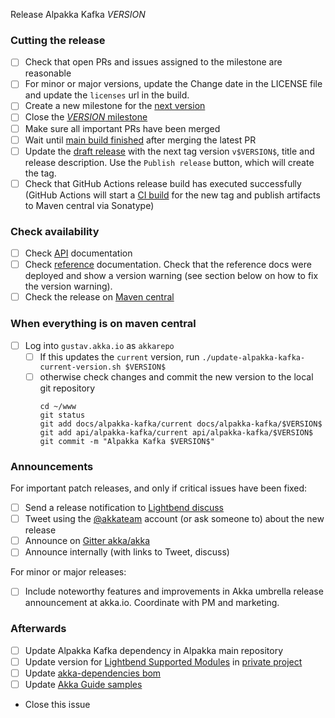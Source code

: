 Release Alpakka Kafka $VERSION$

<!--
# Release Train Issue Template for Alpakka Kafka

(Liberally copied and adopted from Scala itself https://github.com/scala/scala-dev/blob/b11cd2e4a4431de7867db6b39362bea8fa6650e7/notes/releases/template.md)

For every release, use the `scripts/create-release-issue.sh` to make a copy of this file named after the release, and expand the variables.

Variables to be expanded in this template:
- $VERSION$=???

Key links:
  - akka/alpakka-kafka milestone: https://github.com/akka/alpakka-kafka/milestone/?
-->

### Cutting the release

- [ ] Check that open PRs and issues assigned to the milestone are reasonable
- [ ] For minor or major versions, update the Change date in the LICENSE file and update the `licenses` url in the build.
- [ ] Create a new milestone for the [next version](https://github.com/akka/alpakka-kafka/milestones)
- [ ] Close the [$VERSION$ milestone](https://github.com/akka/alpakka-kafka/milestones?direction=asc&sort=due_date)
- [ ] Make sure all important PRs have been merged
- [ ] Wait until [main build finished](https://github.com/akka/alpakka-kafka/actions) after merging the latest PR
- [ ] Update the [draft release](https://github.com/akka/alpakka-kafka/releases) with the next tag version `v$VERSION$`, title and release description. Use the `Publish release` button, which will create the tag.
- [ ] Check that GitHub Actions release build has executed successfully (GitHub Actions will start a [CI build](https://github.com/akka/alpakka-kafka/actions) for the new tag and publish artifacts to Maven central via Sonatype)

### Check availability

- [ ] Check [API](https://doc.akka.io/api/alpakka-kafka/$VERSION$/) documentation
- [ ] Check [reference](https://doc.akka.io/docs/alpakka-kafka/$VERSION$/) documentation. Check that the reference docs were deployed and show a version warning (see section below on how to fix the version warning).
- [ ] Check the release on [Maven central](https://repo1.maven.org/maven2/com/typesafe/akka/akka-stream-kafka_2.13/$VERSION$/)

### When everything is on maven central
  - [ ] Log into `gustav.akka.io` as `akkarepo` 
    - [ ] If this updates the `current` version, run `./update-alpakka-kafka-current-version.sh $VERSION$`
    - [ ] otherwise check changes and commit the new version to the local git repository
         ```
         cd ~/www
         git status
         git add docs/alpakka-kafka/current docs/alpakka-kafka/$VERSION$
         git add api/alpakka-kafka/current api/alpakka-kafka/$VERSION$
         git commit -m "Alpakka Kafka $VERSION$"
         ```

### Announcements

For important patch releases, and only if critical issues have been fixed:

- [ ] Send a release notification to [Lightbend discuss](https://discuss.akka.io)
- [ ] Tweet using the [@akkateam](https://twitter.com/akkateam/) account (or ask someone to) about the new release
- [ ] Announce on [Gitter akka/akka](https://gitter.im/akka/akka)
- [ ] Announce internally (with links to Tweet, discuss)

For minor or major releases:

- [ ] Include noteworthy features and improvements in Akka umbrella release announcement at akka.io. Coordinate with PM and marketing.

### Afterwards

- [ ] Update Alpakka Kafka dependency in Alpakka main repository
- [ ] Update version for [Lightbend Supported Modules](https://developer.lightbend.com/docs/lightbend-platform/introduction/getting-help/build-dependencies.html) in [private project](https://github.com/lightbend/lightbend-technology-intro-doc/blob/master/docs/modules/getting-help/examples/build.sbt)
- [ ] Update [akka-dependencies bom](https://github.com/lightbend/akka-dependencies)
- [ ] Update [Akka Guide samples](https://github.com/akka/akka-platform-guide)
- Close this issue

